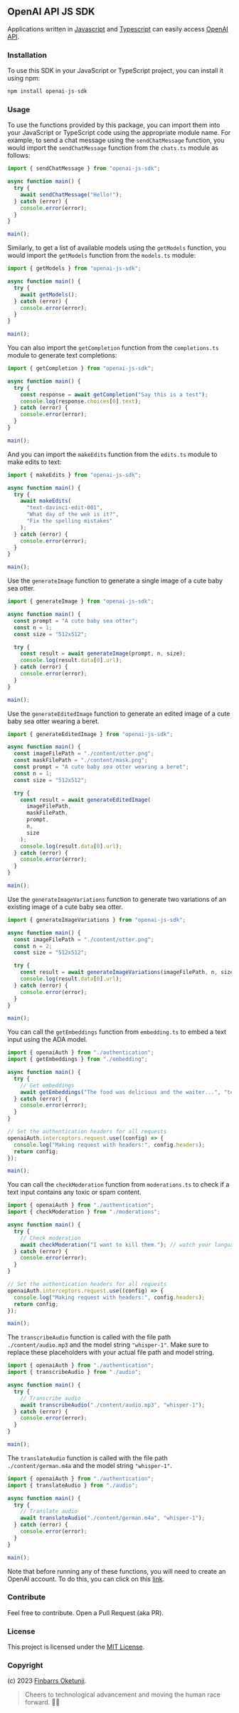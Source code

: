 ## OpenAI API JS SDK

Applications written in [Javascript](https://www.javascript.com/) and [Typescript](https://www.typescriptlang.org/) can easily access [OpenAI API](https://platform.openai.com/docs/introduction).

### Installation

To use this SDK in your JavaScript or TypeScript project, you can install it using npm:

```js
npm install openai-js-sdk
```

### Usage

To use the functions provided by this package, you can import them into your JavaScript or TypeScript code using the appropriate module name. For example, to send a chat message using the `sendChatMessage` function, you would import the `sendChatMessage` function from the `chats.ts` module as follows:

```js
import { sendChatMessage } from "openai-js-sdk";

async function main() {
  try {
    await sendChatMessage("Hello!");
  } catch (error) {
    console.error(error);
  }
}

main();
```

Similarly, to get a list of available models using the `getModels` function, you would import the `getModels` function from the `models.ts` module:

```js
import { getModels } from "openai-js-sdk";

async function main() {
  try {
    await getModels();
  } catch (error) {
    console.error(error);
  }
}

main();
```

You can also import the `getCompletion` function from the `completions.ts` module to generate text completions:

```js
import { getCompletion } from "openai-js-sdk";

async function main() {
  try {
    const response = await getCompletion("Say this is a test");
    console.log(response.choices[0].text);
  } catch (error) {
    console.error(error);
  }
}

main();
```

And you can import the `makeEdits` function from the `edits.ts` module to make edits to text:

```js
import { makeEdits } from "openai-js-sdk";

async function main() {
  try {
    await makeEdits(
      "text-davinci-edit-001",
      "What day of the wek is it?",
      "Fix the spelling mistakes"
    );
  } catch (error) {
    console.error(error);
  }
}

main();
```

Use the `generateImage` function to generate a single image of a cute baby sea otter.

```js
import { generateImage } from "openai-js-sdk";

async function main() {
  const prompt = "A cute baby sea otter";
  const n = 1;
  const size = "512x512";

  try {
    const result = await generateImage(prompt, n, size);
    console.log(result.data[0].url);
  } catch (error) {
    console.error(error);
  }
}

main();
```

Use the `generateEditedImage` function to generate an edited image of a cute baby sea otter wearing a beret.

```js
import { generateEditedImage } from "openai-js-sdk";

async function main() {
  const imageFilePath = "./content/otter.png";
  const maskFilePath = "./content/mask.png";
  const prompt = "A cute baby sea otter wearing a beret";
  const n = 1;
  const size = "512x512";

  try {
    const result = await generateEditedImage(
      imageFilePath,
      maskFilePath,
      prompt,
      n,
      size
    );
    console.log(result.data[0].url);
  } catch (error) {
    console.error(error);
  }
}

main();
```

Use the `generateImageVariations` function to generate two variations of an existing image of a cute baby sea otter.

```js
import { generateImageVariations } from "openai-js-sdk";

async function main() {
  const imageFilePath = "./content/otter.png";
  const n = 2;
  const size = "512x512";

  try {
    const result = await generateImageVariations(imageFilePath, n, size);
    console.log(result.data[0].url);
  } catch (error) {
    console.error(error);
  }
}

main();
```

You can call the `getEmbeddings` function from `embedding.ts` to embed a text input using the ADA model.

```js
import { openaiAuth } from "./authentication";
import { getEmbeddings } from "./embedding";

async function main() {
  try {
    // Get embeddings
    await getEmbeddings("The food was delicious and the waiter...", "text-embedding-ada-002");
  } catch (error) {
    console.error(error);
  }
}

// Set the authentication headers for all requests
openaiAuth.interceptors.request.use((config) => {
  console.log("Making request with headers:", config.headers);
  return config;
});

main();
```

You can call the `checkModeration` function from `moderations.ts` to check if a text input contains any toxic or spam content.

```js
import { openaiAuth } from "./authentication";
import { checkModeration } from "./moderations";

async function main() {
  try {
    // Check moderation
    await checkModeration("I want to kill them."); // watch your language! do not kill anyone! :-)
  } catch (error) {
    console.error(error);
  }
}

// Set the authentication headers for all requests
openaiAuth.interceptors.request.use((config) => {
  console.log("Making request with headers:", config.headers);
  return config;
});

main();
```

The `transcribeAudio` function is called with the file path `./content/audio.mp3` and the model string `"whisper-1"`. Make sure to replace these placeholders with your actual file path and model string.

```js
import { openaiAuth } from "./authentication";
import { transcribeAudio } from "./audio";

async function main() {
  try {
    // Transcribe audio
    await transcribeAudio("./content/audio.mp3", "whisper-1");
  } catch (error) {
    console.error(error);
  }
}

main();
```

The `translateAudio` function is called with the file path `./content/german.m4a` and the model string `"whisper-1"`.

```js
import { openaiAuth } from "./authentication";
import { translateAudio } from "./audio";

async function main() {
  try {
    // Translate audio
    await translateAudio("./content/german.m4a", "whisper-1");
  } catch (error) {
    console.error(error);
  }
}

main();
```


Note that before running any of these functions, you will need to create an OpenAI account. To do this, you can click on this [link](https://openai.com).

### Contribute

Feel free to contribute. Open a Pull Request (aka PR).


### License

This project is licensed under the [MIT License](./LICENSE).


### Copyright

(c) 2023 [Finbarrs Oketunji](https://finbarrs.eu).


> Cheers to technological advancement and moving the human race forward. 🙏🏽
